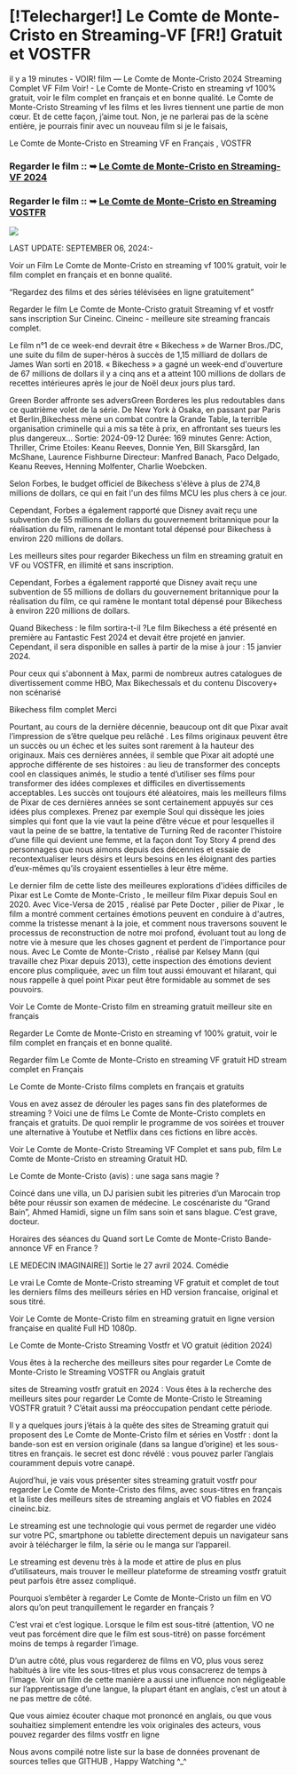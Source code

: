 # [!Telecharger!] Le Comte de Monte-Cristo en Streaming-VF [FR!] Gratuit et VOSTFR

il y a 19 minutes - VOIR! film — Le Comte de Monte-Cristo 2024 Streaming Complet VF Film Voir! - Le Comte de Monte-Cristo en streaming vf 100% gratuit, voir le film complet en français et en bonne qualité. Le Comte de Monte-Cristo Streaming vf les films et les livres tiennent une partie de mon cœur. Et de cette façon, j’aime tout. Non, je ne parlerai pas de la scène entière, je pourrais finir avec un nouveau film si je le faisais,

Le Comte de Monte-Cristo en Streaming VF en Français , VOSTFR

### Regarder le film :: ➥ [Le Comte de Monte-Cristo en Streaming-VF 2024](https://dmovie.fun/fr/movie/1084736/the-count-of-monte-cristo?githb)

### Regarder le film :: ➥ [Le Comte de Monte-Cristo en Streaming VOSTFR](https://dmovie.fun/fr/movie/1084736/the-count-of-monte-cristo?githb)

<p dir="auto"><a href="https://dmovie.fun/fr/movie/1084736/the-count-of-monte-cristo?githb" title="PLAYNOW" rel="nofollow"><img src="https://i.imgur.com/jhNGoEt.gif" style="max-width: 100%;"></a></p>

LAST UPDATE: SEPTEMBER 06, 2024:-

Voir un Film Le Comte de Monte-Cristo en streaming vf 100% gratuit, voir le film complet en français et en bonne qualité.

“Regardez des films et des séries télévisées en ligne gratuitement”

Regarder le film Le Comte de Monte-Cristo gratuit Streaming vf et vostfr sans inscription Sur Cineinc. Cineinc - meilleure site streaming francais complet.

Le film n°1 de ce week-end devrait être « Bikechess » de Warner Bros./DC, une suite du film de super-héros à succès de 1,15 milliard de dollars de James Wan sorti en 2018. « Bikechess » a gagné un week-end d'ouverture de 67 millions de dollars il y a cinq ans et a atteint 100 millions de dollars de recettes intérieures après le jour de Noël deux jours plus tard.

Green Border affronte ses adversGreen Borderes les plus redoutables dans ce quatrième volet de la série. De New York à Osaka, en passant par Paris et Berlin,Bikechess mène un combat contre la Grande Table, la terrible organisation criminelle qui a mis sa tête à prix, en affrontant ses tueurs les plus dangereux... Sortie: 2024-09-12 Durée: 169 minutes Genre: Action, Thriller, Crime Etoiles: Keanu Reeves, Donnie Yen, Bill Skarsgård, Ian McShane, Laurence Fishburne Directeur: Manfred Banach, Paco Delgado, Keanu Reeves, Henning Molfenter, Charlie Woebcken.

Selon Forbes, le budget officiel de Bikechess s'élève à plus de 274,8 millions de dollars, ce qui en fait l'un des films MCU les plus chers à ce jour.

Cependant, Forbes a également rapporté que Disney avait reçu une subvention de 55 millions de dollars du gouvernement britannique pour la réalisation du film, ramenant le montant total dépensé pour Bikechess à environ 220 millions de dollars.

Les meilleurs sites pour regarder Bikechess un film en streaming gratuit en VF ou VOSTFR, en illimité et sans inscription.

Cependant, Forbes a également rapporté que Disney avait reçu une subvention de 55 millions de dollars du gouvernement britannique pour la réalisation du film, ce qui ramène le montant total dépensé pour Bikechess à environ 220 millions de dollars.

Quand Bikechess : le film sortira-t-il ?Le film Bikechess a été présenté en première au Fantastic Fest 2024 et devait être projeté en janvier. Cependant, il sera disponible en salles à partir de la mise à jour : 15 janvier 2024.

Pour ceux qui s'abonnent à Max, parmi de nombreux autres catalogues de divertissement comme HBO, Max Bikechessals et du contenu Discovery+ non scénarisé

Bikechess film complet Merci

Pourtant, au cours de la dernière décennie, beaucoup ont dit que Pixar avait l’impression de s’être quelque peu relâché . Les films originaux peuvent être un succès ou un échec et les suites sont rarement à la hauteur des originaux. Mais ces dernières années, il semble que Pixar ait adopté une approche différente de ses histoires : au lieu de transformer des concepts cool en classiques animés, le studio a tenté d’utiliser ses films pour transformer des idées complexes et difficiles en divertissements acceptables. Les succès ont toujours été aléatoires, mais les meilleurs films de Pixar de ces dernières années se sont certainement appuyés sur ces idées plus complexes. Prenez par exemple Soul qui dissèque les joies simples qui font que la vie vaut la peine d’être vécue et pour lesquelles il vaut la peine de se battre, la tentative de Turning Red de raconter l’histoire d’une fille qui devient une femme, et la façon dont Toy Story 4 prend des personnages que nous aimons depuis des décennies et essaie de recontextualiser leurs désirs et leurs besoins en les éloignant des parties d’eux-mêmes qu’ils croyaient essentielles à leur être même.

Le dernier film de cette liste des meilleures explorations d'idées difficiles de Pixar est Le Comte de Monte-Cristo , le meilleur film Pixar depuis Soul en 2020. Avec Vice-Versa de 2015 , réalisé par Pete Docter , pilier de Pixar , le film a montré comment certaines émotions peuvent en conduire à d'autres, comme la tristesse menant à la joie, et comment nous traversons souvent le processus de reconstruction de notre moi profond, évoluant tout au long de notre vie à mesure que les choses gagnent et perdent de l'importance pour nous. Avec Le Comte de Monte-Cristo , réalisé par Kelsey Mann (qui travaille chez Pixar depuis 2013), cette inspection des émotions devient encore plus compliquée, avec un film tout aussi émouvant et hilarant, qui nous rappelle à quel point Pixar peut être formidable au sommet de ses pouvoirs.

Voir Le Comte de Monte-Cristo film en streaming gratuit meilleur site en français

Regarder Le Comte de Monte-Cristo en streaming vf 100% gratuit, voir le film complet en français et en bonne qualité.

Regarder film Le Comte de Monte-Cristo en streaming VF gratuit HD stream complet en Français

Le Comte de Monte-Cristo films complets en français et gratuits

Vous en avez assez de dérouler les pages sans fin des plateformes de streaming ? Voici une de films Le Comte de Monte-Cristo complets en français et gratuits. De quoi remplir le programme de vos soirées et trouver une alternative à Youtube et Netflix dans ces fictions en libre accès.

Voir Le Comte de Monte-Cristo Streaming VF Complet et sans pub, film Le Comte de Monte-Cristo en streaming Gratuit HD.

Le Comte de Monte-Cristo (avis) : une saga sans magie ?

Coincé dans une villa, un DJ parisien subit les pitreries d’un Marocain trop bête pour réussir son examen de médecine. Le coscénariste du “Grand Bain”, Ahmed Hamidi, signe un film sans soin et sans blague. C’est grave, docteur.

Horaires des séances du Quand sort Le Comte de Monte-Cristo Bande-annonce VF en France ?

LE MEDECIN IMAGINAIRE]] Sortie le 27 avril 2024. Comédie

Le vrai Le Comte de Monte-Cristo streaming VF gratuit et complet de tout les derniers films des meilleurs séries en HD version francaise, original et sous titré.

Voir Le Comte de Monte-Cristo film en streaming gratuit en ligne version française en qualité Full HD 1080p.

Le Comte de Monte-Cristo Streaming Vostfr et VO gratuit (édition 2024)

Vous êtes à la recherche des meilleurs sites pour regarder Le Comte de Monte-Cristo le Streaming VOSTFR ou Anglais gratuit

sites de Streaming vostfr gratuit en 2024 : Vous êtes à la recherche des meilleurs sites pour regarder Le Comte de Monte-Cristo le Streaming VOSTFR gratuit ? C’était aussi ma préoccupation pendant cette période.

Il y a quelques jours j’étais à la quête des sites de Streaming gratuit qui proposent des Le Comte de Monte-Cristo film et séries en Vostfr : dont la bande-son est en version originale (dans sa langue d’origine) et les sous-titres en français. le secret est donc révélé : vous pouvez parler l’anglais couramment depuis votre canapé.

Aujord’hui, je vais vous présenter sites streaming gratuit vostfr pour regarder Le Comte de Monte-Cristo des films, avec sous-titres en français et la liste des meilleurs sites de streaming anglais et VO fiables en 2024 cineinc.biz.

Le streaming est une technologie qui vous permet de regarder une vidéo sur votre PC, smartphone ou tablette directement depuis un navigateur sans avoir à télécharger le film, la série ou le manga sur l’appareil.

Le streaming est devenu très à la mode et attire de plus en plus d’utilisateurs, mais trouver le meilleur plateforme de streaming vostfr gratuit peut parfois être assez compliqué.

Pourquoi s’embêter à regarder Le Comte de Monte-Cristo un film en VO alors qu’on peut tranquillement le regarder en français ?

C’est vrai et c’est logique. Lorsque le film est sous-titré (attention, VO ne veut pas forcément dire que le film est sous-titré) on passe forcément moins de temps à regarder l’image.

D’un autre côté, plus vous regarderez de films en VO, plus vous serez habitués à lire vite les sous-titres et plus vous consacrerez de temps à l’image. Voir un film de cette manière a aussi une influence non négligeable sur l’apprentissage d’une langue, la plupart étant en anglais, c’est un atout à ne pas mettre de côté.

Que vous aimiez écouter chaque mot prononcé en anglais, ou que vous souhaitiez simplement entendre les voix originales des acteurs, vous pouvez regarder des films vostfr en ligne

Nous avons compilé notre liste sur la base de données provenant de sources telles que GITHUB , Happy Watching ^_^
